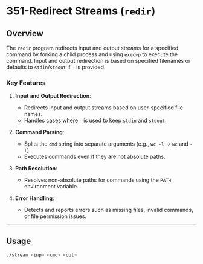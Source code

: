 # 351-Redirect Streams (`redir`)

## Overview
The `redir` program redirects input and output streams for a specified command by forking a child process and using `execvp` to execute the command. Input and output redirection is based on specified filenames or defaults to `stdin`/`stdout` if `-` is provided.

### Key Features
1. **Input and Output Redirection**:
   - Redirects input and output streams based on user-specified file names.
   - Handles cases where `-` is used to keep `stdin` and `stdout`.

2. **Command Parsing**:
   - Splits the `cmd` string into separate arguments (e.g., `wc -l` → `wc` and `-l`).
   - Executes commands even if they are not absolute paths.

3. **Path Resolution**:
   - Resolves non-absolute paths for commands using the `PATH` environment variable.

4. **Error Handling**:
   - Detects and reports errors such as missing files, invalid commands, or file permission issues.

---

## Usage
```bash
./stream <inp> <cmd> <out>

